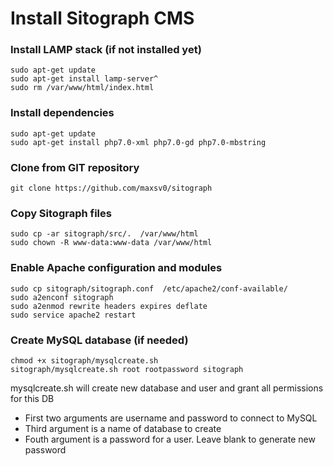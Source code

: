 # Install Sitograph CMS

### Install LAMP stack (if not installed yet)
```
sudo apt-get update
sudo apt-get install lamp-server^
sudo rm /var/www/html/index.html
```

### Install dependencies
```
sudo apt-get update
sudo apt-get install php7.0-xml php7.0-gd php7.0-mbstring
```

### Clone from GIT repository
```
git clone https://github.com/maxsv0/sitograph
```

### Copy Sitograph files
```
sudo cp -ar sitograph/src/.  /var/www/html
sudo chown -R www-data:www-data /var/www/html
```

### Enable Apache configuration and modules
```
sudo cp sitograph/sitograph.conf  /etc/apache2/conf-available/
sudo a2enconf sitograph
sudo a2enmod rewrite headers expires deflate
sudo service apache2 restart
```

### Create MySQL database (if needed)
```
chmod +x sitograph/mysqlcreate.sh
sitograph/mysqlcreate.sh root rootpassword sitograph
```
mysqlcreate.sh will create new database and user and grant all permissions for this DB
* First two arguments are username and password to connect to MySQL
* Third argument is a name of database to create
* Fouth argument is a password for a user. Leave blank to generate new password

